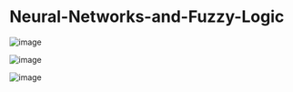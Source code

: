 # Neural-Networks-and-Fuzzy-Logic

![image](https://github.com/user-attachments/assets/ea970f4c-8b86-482e-aa6f-dc223c82c339)


![image](https://github.com/user-attachments/assets/69ad317d-0295-43fa-9ae2-85a033fce610)


![image](https://github.com/user-attachments/assets/ea804907-323f-421a-8bca-be01dadab56a)

